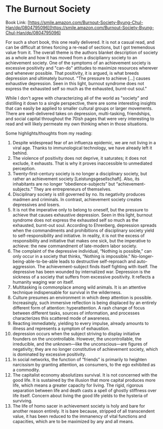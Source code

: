 
# The Burnout Society
Book Link: [https://smile.amazon.com/Burnout-Society-Byung-Chul-Han/dp/0804795096](https://smile.amazon.com/Burnout-Society-Byung-Chul-Han/dp/0804795096)

For such a short book, this one really delivered. It is not a casual read, and can be difficult at times forcing a re-read of sections, but I got tremendous value from it. The overall theme is the authors blanket description of society as a whole and how it has moved from a disciplianry society to an achievement society. One of the symptoms of an achievement society is excessive positivity and "can-do" attitudes to maximize resources wherever and whenever possible. That positivity, it is argued, is what breeds depression and ultimately burnout. "The pressure to achieve [...] causes exhaustive depression. Seen in this light, burnout syndrome does not express the exhausted self so much as the exhausted, burnt-out soul." 

While I don't agree with characterizing all of the world as "society" and distilling it down to a single perspective, there are some interesting insights that can easily be applied to smaller cultural groups or larger movements. There are well-delivered takes on depression, multi-tasking, friendships, and social capital throughout the 70ish pages that were very interesting to read and will likely permeate my own thinking when in those situations.


Some highlights/thoughts from my reading:
1. Despite widespread fear of an influenza epidemic, we are not living in a viral age. Thanks to immunological technology, we have already left it behind.
2. The violence of positivity does not deprive, it saturates; it does not exclude, it exhausts. That is why it proves inaccessible to unmediated perception.
3. Twenty-first-century society is no longer a disciplinary society, but rather an achievement society [Leistungsgesellschaft]. Also, its inhabitants are no longer “obedience-subjects” but “achievement-subjects.” They are entrepreneurs of themselves.
4. Disciplinary society is still governed by no. Its negativity produces madmen and criminals. In contrast, achievement society creates depressives and losers.
5. It is not the imperative only to belong to oneself, but the pressure to achieve that causes exhaustive depression. Seen in this light, burnout syndrome does not express the exhausted self so much as the exhausted, burnt-out soul. According to Ehrenberg, depression spreads when the commandments and prohibitions of disciplinary society yield to self-responsibility and initiative. In reality, it is not the excess of responsibility and initiative that makes one sick, but the imperative to achieve: the new commandment of late-modern labor society.
6. The complaint of the depressive individual, “Nothing is possible,” can only occur in a society that thinks, “Nothing is impossible.” No-longer-being-able-to-be-able leads to destructive self-reproach and auto-aggression. The achievement-subject finds itself fighting with itself. The depressive has been wounded by internalized war. Depression is the sickness of a society that suffers from excessive positivity. It reflects a humanity waging war on itself.
7. Multitasking is commonplace among wild animals. It is an attentive technique indispensable for survival in the wilderness.
8. Culture presumes an environment in which deep attention is possible. Increasingly, such immersive reflection is being displaced by an entirely different form of attention: hyperattention. A rash change of focus between different tasks, sources of information, and processes characterizes this scattered mode of awareness.
9. Reacting immediately, yielding to every impulse, already amounts to illness and represents a symptom of exhaustion.
10. depression occurs when the subject striving to display initiative founders on the uncontrollable. However, the uncontrollable, the irreducible, and the unknown—like the unconscious—are figures of negativity; they are no longer constitutive of achievement society, which is dominated by excessive positivity.
11. In social networks, the function of “friends” is primarily to heighten narcissism by granting attention, as consumers, to the ego exhibited as a commodity.
12. The capitalist economy absolutizes survival. It is not concerned with the good life. It is sustained by the illusion that more capital produces more life, which means a greater capacity for living. The rigid, rigorous separation between life and death casts a spell of ghostly stiffness over life itself. Concern about living the good life yields to the hysteria of surviving.
13. The life of homo sacer in achievement society is holy and bare for another reason entirely. It is bare because, stripped of all transcendent value, it has been reduced to the immanency of vital functions and capacities, which are to be maximized by any and all means.
